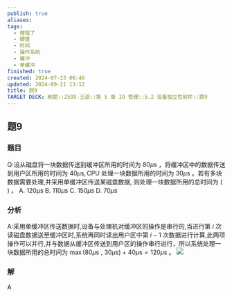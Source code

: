 ```yaml
---
publish: true
aliases: 
tags:
  - 做错了
  - 硬盘
  - 时间
  - 操作系统
  - 缓冲
  - 单缓冲
finished: true
created: 2024-07-23 06:46
updated: 2024-09-21 13:12
title: 题9
TARGET DECK: 刷题::25OS-王道::第 5 章 IO 管理::5.2 设备独立性软件::题9
---
```


## 题9
### 题目
Q:设从磁盘将一块数据传送到缓冲区所用的时间为 ${80\mu }\mathrm{s}$ ，将缓冲区中的数据传送到用户区所用的时间为 ${40\mu }\mathrm{s},\mathrm{{CPU}}$ 处理一块数据所用的时间为 ${30\mu }\mathrm{s}$ 。若有多块数据需要处理,并采用单缓冲区传送某磁盘数据, 则处理一块数据所用的总时间为 ( ) 。
A. ${120\mu }\mathrm{s}$ B. ${110\mu }\mathrm{s}$ C. ${150\mu }\mathrm{s}$ D. ${70\mu }\mathrm{s}$
### 分析
A:采用单缓冲区传送数据时,设备与处理机对缓冲区的操作是串行的,当进行第 $i$ 次读磁盘数据送至缓冲区时,系统再同时读出用户区中第 $i - 1$ 次数据进行计算,此两项操作可以并行,并与数据从缓冲区传送到用户区的操作串行进行，所以系统处理一块数据所用的总时间为 $\max ({80\mu }\mathrm{s}$ , ${30\mu }\mathrm{s}) + {40\mu }\mathrm{s} = {120\mu }\mathrm{s}$ 。
![](https://img.hwenyi.live/202408112055077.webp)
### 解
A
<!--ID: 1723725255845-->
